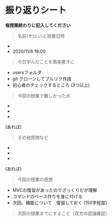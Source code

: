 # 振り返りシート

**毎授業終わりに記入してください**

> 名前(サロン)と授業日時
-
- 2020/11/6 19:00


> 今日学んだことを箇条書きに
- usersフォルダ
- git クローンしてプルリク作成
- 初心者のチェックするところ
(3つ以上)

> 今回の授業で難しかった点
-
-
-
(あれば)

> その他質問など
-
-
-
(あれば)

> 今回の授業の感想
- MVCの復習があったのでざっくりだが理解
- コマンドのベース作りを身に付ける
- 次回、機能について　復習しておく
(150字程度)

> 次回の授業までにすること（双方の認識確認）
